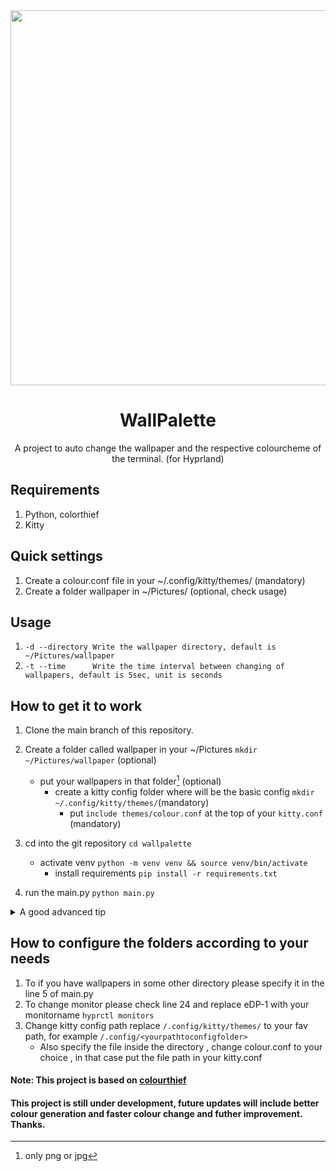 <div align='center'>
  <img src="https://i.imgur.com/QAkTNfr.gif" width="600px">
  <h1>WallPalette</h1>
  <p>A project to auto change the wallpaper and the respective colourcheme of the terminal. (for Hyprland)</p>
</div>

## Requirements
1. Python, colorthief
2. Kitty 

## Quick settings
1. Create a colour.conf file in your ~/.config/kitty/themes/ (mandatory)
2. Create a folder wallpaper in ~/Pictures/ (optional, check usage)


## Usage 
1. ```-d --directory Write the wallpaper directory, default is ~/Pictures/wallpaper```
2. ```-t --time      Write the time interval between changing of wallpapers, default is 5sec, unit is seconds```

## How to get it to work

1. Clone the main branch of this repository. 
2. Create a folder called wallpaper in your ~/Pictures ```mkdir ~/Pictures/wallpaper``` (optional)
   - put your wallpapers in that folder[^1] (optional)
     - create a kitty config folder where will be the basic config ```mkdir ~/.config/kitty/themes/```(mandatory)
       - put ```include themes/colour.conf``` at the top of your ```kitty.conf``` (mandatory)

3. cd into the git repository ```cd wallpalette```
   - activate venv ```python -m venv venv && source venv/bin/activate```
     - install requirements ```pip install -r requirements.txt```
5. run the main.py ```python main.py```

[^1]: only png or jpg

<details>

<summary>A good advanced tip</summary>

### Run it in the background
> while being in the wallpalette directory

```
nohup python main.py &
```
> To stop the process 

```
ps ax | grep main.py
```
> kill the pid of the main.py process.

</details>

## How to configure the folders according to your needs

1. To if you have wallpapers in some other directory please specify it in the line 5 of main.py
2. To change monitor please check line 24 and replace eDP-1 with your monitorname ```hyprctl monitors```
3. Change kitty config path replace ```/.config/kitty/themes/``` to your fav path, for example ```/.config/<yourpathtoconfigfolder>``` 
    - Also specify the file inside the directory , change colour.conf to your choice , in that case put the file path in your kitty.conf


#### Note: This project is based on [colourthief](https://github.com/fengsp/color-thief-py)

#### This project is still under development, future updates will include better colour generation and faster colour change and futher improvement. Thanks.  
